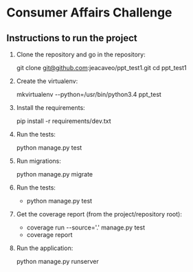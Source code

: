 # Consumer Affairs Challenge

## Instructions to run the project

1. Clone the repository and go in the repository:

    git clone git@github.com:jeacaveo/ppt_test1.git
    cd ppt_test1

2. Create the virtualenv:

    mkvirtualenv --python=/usr/bin/python3.4 ppt_test

3. Install the requirements:

    pip install -r requirements/dev.txt

4. Run the tests:

    python manage.py test

5. Run migrations:

    python manage.py migrate

6. Run the tests:

    - python manage.py test

7. Get the coverage report (from the project/repository root):

    - coverage run --source='.' manage.py test
    - coverage report

8. Run the application:

    python manage.py runserver
